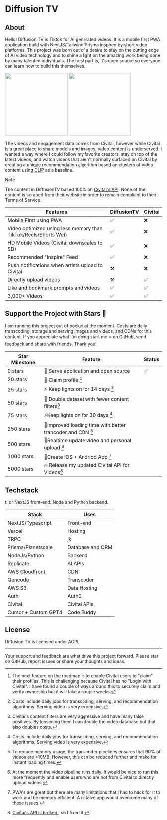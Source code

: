 # Diffusion TV

## About
Hello! Diffusion TV is Tiktok for AI generated videos. It is a mobile first PWA application build with NextJS/Tailwind/Prisma inspired by short video platforms. This project was born out of a desire to stay on the cutting edge of AI video technology and to shine a light on the amazing work being done by many talented individuals. The best part is, it's open source so everyone can learn how to build this themselves.

<img src="https://github.com/shelbyt/diffusiontv/assets/1332316/502e611b-4c69-44fc-9918-1ad063f5d26e" width="200">
<img src="https://github.com/shelbyt/diffusiontv/assets/1332316/bf363a9f-86e5-4c68-be2b-f1de5e740dd2" width="200">



The videos and engagement data comes from Civitai, however while Civitai is a great place to share models and images, video content is underserved. I wanted a way where I could follow my favorite creators, stay on top of the latest videos, and watch videos that aren't normally surfaced on Civitai by creating a unique recommendation algorithm based on clusters of video content using [CLIP](https://arxiv.org/pdf/2103.00020.pdf) as a baseline.


> [!NOTE]
The content in DiffusionTV based 100% on [Civitai's API](https://github.com/civitai/civitai/wiki/REST-API-Reference). None of the content is scraped from their website in order to remain compliant to their Terms of Service.



| Features   | DiffusionTV |  Civitai| 
|----------------|---------|-------|
| Mobile First using PWA | ✅ |  ❌| 
| Video optimized using less memory than TikTok/Reels/Shorts Web | ✅ |  ❌| 
| HD Mobile Videos (Civitai downscales to SD)| ✅ |  ❌| 
| Recommended "Inspire" Feed | ✅ |  ❌| 
| Push notifications when artists upload to Civitai  | ⚒ |  ❌| 
| Directly upload videos  | ⚒ |  ✅| 
| Like and bookmark prompts and videos  | ✅ |  ✅| 
| 3,000+ Videos  | ✅ |  ✅| 


## Support the Project with Stars 🤩 

I am running this project out of pocket at the moment. Costs are daily transcoding, storage and serving images and videos, and CDNs for this content. If you appreciate what I'm doing start me ⭐ on GitHub, send feedback and share with friends. Thank you!

| Star Milestone  | Feature  | Status
|----------------|---------|-------|
| 0 stars          | 🎉 Serve application and open source |  ✅
| 20 stars        |  🤝 Claim profile  [^1] | 
| 25 stars        |⚡ Keep lights on for 14 days  [^2] | 
| 50 stars        | 👀 Double dataset with fewer content filters[^3]  |
| 75 stars        | ⚡Keep lights on for 30 days [^2] |
| 250 stars       | 📀Improved loading time with better trancoder and CDN [^4] |
| 500 stars       | 🚀Realtime update video and personal upload [^5] |
| 1000 stars      | 📱Create iOS + Andriod App  [^6] |
| 5000 stars      |🔥 Release my updated Civitai API for Videos[^7] |

[^1]: The next feature on the roadmap is to enable Civitai users to "claim" their profiles. This is challenging because Civitai has no "Login with Civitai". I have found a couple of ways around this to securely claim and verify ownership but it will take a couple weeks. 
[^2]: Costs include daily jobs for transcoding, serving, and recommendation algorithms. Serving video is very expensive. 
[^3]: Civitai's content filters are very aggressive and have many false positives. By loosening them I can double the video database but that also doubles costs.
[^4]: To reduce memory usage, the transcoder pipelines ensures that 90% of videos are <10MB. However, this can be reduced further and make for instant loading times. 
[^5]: At the moment the video pipeline runs daily. It would be nice to run this more frequently and enable users who are not from Civitai to directly upload videos.
[^6]: PWA's are great but there are many limitations that I had to hack for it to work and be memory efficient. A nataive app would overcome many of these issues.
[^7]: [Civitai's API is broken ](https://github.com/civitai/civitai/issues/769]), so I fixed it. 


## Techstack 
tl;dr NextJS front-end. Node and Python backend.

| Stack | Uses
|----------------|---------|
| NextJS/Typescript     | Front-end | 
| Vercel| Hosting
| TRPC | jk
| Prisma/Planetscale | Database and ORM
| NodeJs/Python | Backend
| Replicate | AI APIs
| AWS Cloudfront | CDN
| Qencode | Transcoder  
| AWS S3 | Data Hosting
| Auth | Auth0
| Civitai | Civitai APIs
| Cursor + Custom GPT4 | Code Buddy 



## License

Diffusion TV is licensed under  AGPL

---

Your support and feedback are what drive this project forward. Please star on GitHub, report issues or share your thoughts and ideas.
